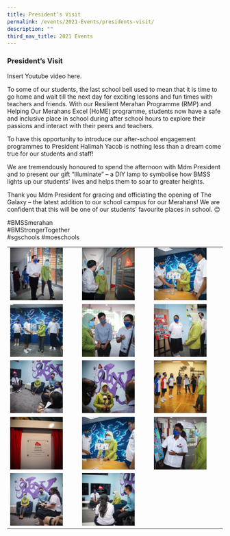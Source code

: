 ```yaml
---
title: President’s Visit
permalink: /events/2021-Events/presidents-visit/
description: ""
third_nav_title: 2021 Events
---
```

### President’s Visit

Insert Youtube video here.

To some of our students, the last school bell used to mean that it is time to go home and wait till the next day for exciting lessons and fun times with teachers and friends. With our Resilient Merahan Programme (RMP) and Helping Our Merahans Excel (HoME) programme, students now have a safe and inclusive place in school during after school hours to explore their passions and interact with their peers and teachers.

To have this opportunity to introduce our after-school engagement programmes to President Halimah Yacob is nothing less than a dream come true for our students and staff!

We are tremendously honoured to spend the afternoon with Mdm President and to present our gift “Illuminate” – a DIY lamp to symbolise how BMSS lights up our students’ lives and helps them to soar to greater heights.

Thank you Mdm President for gracing and officiating the opening of The Galaxy – the latest addition to our school campus for our Merahans! We are confident that this will be one of our students’ favourite places in school. 😊

#BMSSmerahan  
#BMStrongerTogether  
#sgschools #moeschools

|  |  |  |
|---|---|---|
| <img src="/images/pv1.png" style="width:80%"> |<img src="/images/pv2.png" style="width:80%">  | <img src="/images/pv3.png" style="width:80%"> |
| <img src="/images/pv4.png" style="width:80%"> | <img src="/images/pv5.png" style="width:80%"> | <img src="/images/pv6.png" style="width:80%"> |
| <img src="/images/pv7.png" style="width:80%"> | <img src="/images/pv8.png" style="width:80%"> | <img src="/images/pv9.png" style="width:80%"> |
|<img src="/images/pv10.png" style="width:80%">  | <img src="/images/pv11.png" style="width:80%"> | <img src="/images/pv12.png" style="width:80%"> |
| <img src="/images/pv13.png" style="width:80%"> | <img src="/images/pv14.png" style="width:80%"> |  |
 
